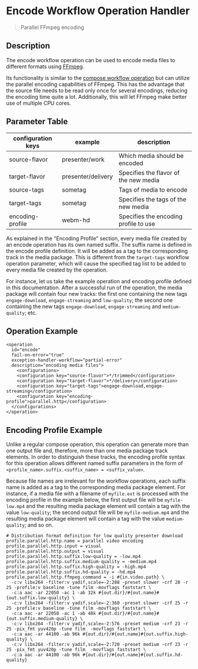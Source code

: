 Encode Workflow Operation Handler
=================================

> Parallel FFmpeg encoding

Description
-----------

The encode workflow operation can be used to encode media files to different formats using [FFmpeg](https://ffmpeg.org).

Its functionality is similar to the [compose workflow operation](compose-woh.md) but can utilize the parallel encoding
capabilities of FFmpeg. This has the advantage that the source file needs to be read only once for several encodings,
reducing the encoding time quite a lot. Additionally, this will let FFmpeg make better use of multiple CPU cores.


## Parameter Table

|configuration keys|example           |description                           |
|------------------|------------------|--------------------------------------|
|source-flavor     |presenter/work    |Which media should be encoded         |
|target-flavor     |presenter/delivery|Specifies the flavor of the new media |
|source-tags       |sometag           |Tags of media to encode               |
|target-tags       |sometag           |Specifies the tags of the new media   |
|encoding-profile  |webm-hd           |Specifies the encoding profile to use |

As explained in the "Encoding Profile" section, every media file created by an encode operation has its own named
suffix. The suffix name is defined in the encode profile definition. It will be added as a tag to the corresponding
track in the media package. This is different from the `target-tags` workflow operation parameter, which will cause the
specified tag list to be added to every media file created by the operation.

For instance, let us take the example operation and encoding profile defined in this documentation. After a successful
run of the operation, the media package will contain four new tracks: the first one containing the new tags
`engage-download`, `engage-streaming` and `low-quality`; the second one containing the new tags `engage-download`,
`engage-streaming` and `medium-quality`; etc.

Operation Example
-----------------

    <operation
      id="encode"
      fail-on-error="true"
      exception-handler-workflow="partial-error"
      description="encoding media files">
        <configurations>
        <configuration key="source-flavor">*/trimmed</configuration>
        <configuration key="target-flavor">*/delivery</configuration>
        <configuration key="target-tags">engage-download,engage-streaming</configuration>
        <configuration key="encoding-profile">parallel.http</configuration>
      </configurations>
    </operation>


Encoding Profile Example
------------------------

Unlike a regular compose operation, this operation can generate more than one output file and, therefore, more than one
media package track elements. In order to distinguish these tracks, the encoding profile syntax for this operation
allows different named suffix parameters in the form of `<profile_name>.suffix.<suffix_name> = <suffix_value>`.

Because file names are irrelevant for the workflow operations, each suffix name is added as a tag to the corresponding
media package element. For instance, if a media file with a filename of `myfile.ext` is processed with the encoding
profile in the example below, the first output file will be `myfile-low.mp4` and the resulting media package element
will contain a tag with the value `low-quality`; the second output file will be `myfile-medium.mp4` and the resulting
media package element will contain a tag with the value `medium-quality`; and so on.

    # Distribution format definition for low quality presenter download
    profile.parallel.http.name = parallel video encoding
    profile.parallel.http.input = visual
    profile.parallel.http.output = visual
    profile.parallel.http.suffix.low-quality = -low.mp4
    profile.parallel.http.suffix.medium-quality = -medium.mp4
    profile.parallel.http.suffix.high-quality = -high.mp4
    profile.parallel.http.suffix.hd-quality = -hd.mp4
    profile.parallel.http.ffmpeg.command = -i #{in.video.path} \
      -c:v libx264 -filter:v yadif,scale=-2:288 -preset slower -crf 28 -r 25 -profile:v baseline -tune film -movflags faststart \
      -c:a aac -ar 22050 -ac 1 -ab 32k #{out.dir}/#{out.name}#{out.suffix.low-quality} \
      -c:v libx264 -filter:v yadif,scale=-2:360 -preset slower -crf 25 -r 25 -profile:v baseline -tune film -movflags faststart \
      -c:a aac -ar 22050 -ac 1 -ab 48k #{out.dir}/#{out.name}#{out.suffix.medium-quality} \
      -c:v libx264 -filter:v yadif,scale=-2:576 -preset medium -crf 23 -r 25 -pix_fmt yuv420p -tune film  -movflags faststart \
      -c:a aac -ar 44100 -ab 96k #{out.dir}/#{out.name}#{out.suffix.high-quality} \
      -c:v libx264 -filter:v yadif,scale=-2:720 -preset medium -crf 23 -r 25 -pix_fmt yuv420p -tune film  -movflags faststart \
      -c:a aac -ar 44100 -ab 96k #{out.dir}/#{out.name}#{out.suffix.hd-quality}
